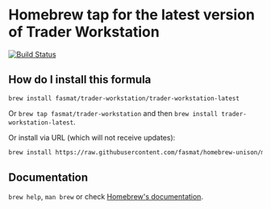 # Homebrew tap for the latest version of Trader Workstation

[![Build Status](https://fasmat.visualstudio.com/homebrew-trader-workstation/_apis/build/status/fasmat.homebrew-trader-workstation?branchName=master)](https://fasmat.visualstudio.com/homebrew-trader-workstation/_build/latest?definitionId=1&branchName=master)

## How do I install this formula

`brew install fasmat/trader-workstation/trader-workstation-latest`

Or `brew tap fasmat/trader-workstation` and then `brew install trader-workstation-latest`.

Or install via URL (which will not receive updates):

```bash
brew install https://raw.githubusercontent.com/fasmat/homebrew-unison/master/Formula/<formula>.rb
```

## Documentation

`brew help`, `man brew` or check [Homebrew's documentation](https://docs.brew.sh).
